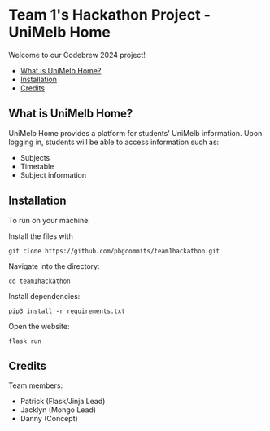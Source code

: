 # Team 1's Hackathon Project - UniMelb Home

Welcome to our Codebrew 2024 project!
- [What is UniMelb Home?](#about)
- [Installation](#installation)
- [Credits](#credits)

## What is UniMelb Home?
UniMelb Home provides a platform for students' UniMelb information. Upon logging in, students will be able to access information such as:
- Subjects
- Timetable
- Subject information

## Installation

To run on your machine:

Install the files with
```shell
git clone https://github.com/pbgcommits/team1hackathon.git 
```
Navigate into the directory:
```shell
cd team1hackathon 
```

Install dependencies:
```shell
pip3 install -r requirements.txt
```

Open the website:
```shell
flask run 
```

## Credits 

Team members:
- Patrick (Flask/Jinja Lead)
- Jacklyn (Mongo Lead)
- Danny (Concept)
